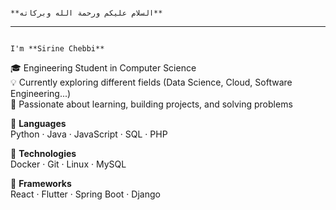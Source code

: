
                                                                                                        **السلام عليكم ورحمة الله وبركاته**  
_______________________________________________________________________________________________________________________________________________________________________________________________________________________
  																						
																						I'm **Sirine Chebbi**  
🎓 Engineering Student in Computer Science  
💡 Currently exploring different fields (Data Science, Cloud, Software Engineering...)  
🌱 Passionate about learning, building projects, and solving problems  

🚩 **Languages**  
Python · Java · JavaScript · SQL · PHP  

🚩 **Technologies**  
Docker · Git · Linux · MySQL  

🚩 **Frameworks**  
React · Flutter · Spring Boot · Django  
